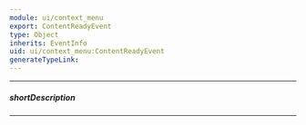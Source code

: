 ```yaml
---
module: ui/context_menu
export: ContentReadyEvent
type: Object
inherits: EventInfo
uid: ui/context_menu:ContentReadyEvent
generateTypeLink: 
---
```

---
##### shortDescription
<!-- Description goes here -->

---
<!-- Description goes here -->